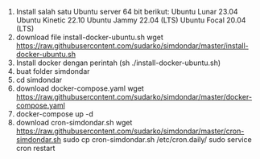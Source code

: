 1. Install salah satu Ubuntu server 64 bit berikut:
   Ubuntu Lunar 23.04
   Ubuntu Kinetic 22.10
   Ubuntu Jammy 22.04 (LTS)
   Ubuntu Focal 20.04 (LTS)
2. download file install-docker-ubuntu.sh
   wget https://raw.githubusercontent.com/sudarko/simdondar/master/install-docker-ubuntu.sh
4. Install docker dengan perintah (sh ./install-docker-ubuntu.sh)
5. buat folder simdondar
6. cd simdondar
7. download docker-compose.yaml
   wget https://raw.githubusercontent.com/sudarko/simdondar/master/docker-compose.yaml
8. docker-compose up -d
9. download cron-simdondar.sh
   wget https://raw.githubusercontent.com/sudarko/simdondar/master/cron-simdondar.sh
   sudo cp cron-simdondar.sh /etc/cron.daily/
   sudo service cron restart
